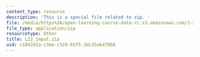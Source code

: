 ```yaml
---
content_type: resource
description: 'This is a special file related to zip. '
file: /media/https%3A/open-learning-course-data-rc.s3.amazonaws.com/1-264j-database-internet-and-systems-integration-technologies-fall-2013/c1842d2ac3eec52965f53dc35a6479b8_L22_input.zip
file_type: application/zip
resourcetype: Other
title: L22_input.zip
uid: c1842d2a-c3ee-c529-65f5-3dc35a6479b8
---
```


